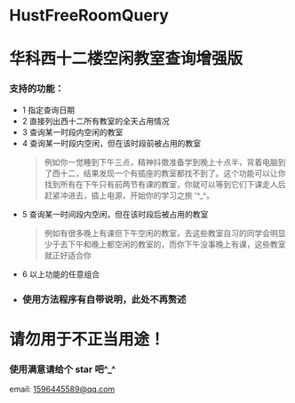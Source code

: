 # HustFreeRoomQuery

# 华科西十二楼空闲教室查询增强版

### 支持的功能：

- 1 指定查询日期
- 2 直接列出西十二所有教室的全天占用情况
- 3 查询某一时段内空闲的教室
- 4 查询某一时段内空闲，但在该时段前被占用的教室
  > 例如你一觉睡到下午三点，精神抖擞准备学到晚上十点半，背着电脑到了西十二，结果发现一个有插座的教室都找不到了。这个功能可以让你找到所有在下午只有前两节有课的教室，你就可以等到它们下课走人后赶紧冲进去，插上电源，开始你的学习之旅 ‘^\_^。
- 5 查询某一时间段内空闲，但在该时段后被占用的教室
  > 例如有很多晚上有课但下午空闲的教室，去这些教室自习的同学会明显少于去下午和晚上都空闲的教室的，而你下午没事晚上有课，这些教室就正好适合你
- 6 以上功能的任意组合
- ### 使用方法程序有自带说明，此处不再赘述

# 请勿用于不正当用途！

### 使用满意请给个 star 吧^\_^

email: 1596445589@qq.com
